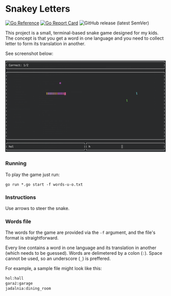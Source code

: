 # Snakey Letters

[![Go Reference](https://pkg.go.dev/badge/github.com/CommandLineGems/snakey-letters.svg)](https://pkg.go.dev/github.com/CommandLineGems/snakey-letters) [![Go Report Card](https://goreportcard.com/badge/github.com/CommandLineGems/snakey-letters)](https://goreportcard.com/report/github.com/CommandLineGems/snakey-letters) ![GitHub release (latest SemVer)](https://img.shields.io/github/v/release/CommandLineGems/snakey-letters?sort=semver)

This project is a small, terminal-based snake game designed for my kids. The concept is that you get a word in one language and you need to collect letter to form its translation in another.

See screenshot below:

![Snakey-Letters](screenshot.png)

### Running

To play the game just run:

    go run *.go start -f words-u-o.txt

### Instructions
Use arrows to steer the snake.

### Words file
The words for the game are provided via the `-f` argument, and the file's format is straightforward.

Every line contains a word in one language and its translation in another (which needs to be guessed). Words are delimetered by a colon (`:`).
Space cannot be used, so an underscore (`_`) is preffered.

For example, a sample file might look like this:

    hol:hall
    garaż:garage
    jadalnia:dining_room

